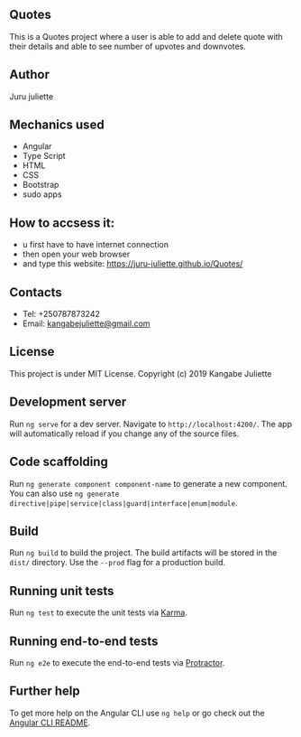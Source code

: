 ## Quotes
This is a Quotes project where a user is able to add and delete quote with their details and able to see number of upvotes and downvotes.
## Author
Juru juliette
## Mechanics used
* Angular
* Type Script
* HTML
* CSS
* Bootstrap
* sudo apps

## How to accsess it:
* u first have to have internet connection
* then open your web browser
* and type this website: https://juru-juliette.github.io/Quotes/

## Contacts

* Tel: +250787873242
* Email: kangabejuliette@gmail.com
## License

This project is under MIT License. Copyright (c) 2019 Kangabe Juliette

## Development server

Run `ng serve` for a dev server. Navigate to `http://localhost:4200/`. The app will automatically reload if you change any of the source files.

## Code scaffolding

Run `ng generate component component-name` to generate a new component. You can also use `ng generate directive|pipe|service|class|guard|interface|enum|module`.

## Build

Run `ng build` to build the project. The build artifacts will be stored in the `dist/` directory. Use the `--prod` flag for a production build.

## Running unit tests

Run `ng test` to execute the unit tests via [Karma](https://karma-runner.github.io).

## Running end-to-end tests

Run `ng e2e` to execute the end-to-end tests via [Protractor](http://www.protractortest.org/).

## Further help

To get more help on the Angular CLI use `ng help` or go check out the [Angular CLI README](https://github.com/angular/angular-cli/blob/master/README.md).
